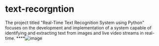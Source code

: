# text-recorgntion
The project titled "Real-Time Text Recognition System using Python" focuses on the development and implementation of a system capable of identifying and extracting text from images and live video streams in real-time. 
****![image](https://github.com/user-attachments/assets/30c1da03-b3fe-4445-98c2-612bd965b860)
